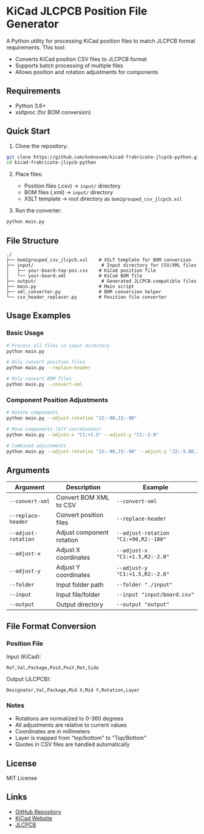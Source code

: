 # KiCad JLCPCB Position File Generator

A Python utility for processing KiCad position files to match JLCPCB format requirements. This tool:
- Converts KiCad position CSV files to JLCPCB format
- Supports batch processing of multiple files
- Allows position and rotation adjustments for components

## Requirements

- Python 3.6+
- xsltproc (for BOM conversion)

## Quick Start

1. Clone the repository:
```bash
git clone https://github.com/koknovem/kicad-frabricate-jlcpcb-python.git
cd kicad-frabricate-jlcpcb-python
```

2. Place files:
   - Position files (.csv) → `input/` directory
   - BOM files (.xml) → `input/` directory
   - XSLT template → root directory as `bom2grouped_csv_jlcpcb.xsl`

3. Run the converter:
```bash
python main.py
```

## File Structure
```
./
├── bom2grouped_csv_jlcpcb.xsl    # XSLT template for BOM conversion
├── input/                         # Input directory for CSV/XML files
│   ├── your-board-top-pos.csv    # KiCad position file
│   └── your-board.xml            # KiCad BOM file
├── output/                        # Generated JLCPCB-compatible files
├── main.py                       # Main script
├── xml_converter.py              # BOM conversion helper
└── csv_header_replacer.py        # Position file converter
```

## Usage Examples

### Basic Usage
```bash
# Process all files in input directory
python main.py

# Only convert position files
python main.py --replace-header

# Only convert BOM files
python main.py --convert-xml
```

### Component Position Adjustments
```bash
# Rotate components
python main.py --adjust-rotation "J2:-90,J3:-90"

# Move components (X/Y coordinates)
python main.py --adjust-x "C1:+1.5" --adjust-y "C1:-2.0"

# Combined adjustments
python main.py --adjust-rotation "J2:-90,J3:-90" --adjust-y "J2:-5.08,J3:-5.05"
```

## Arguments

| Argument | Description | Example |
|----------|-------------|---------|
| `--convert-xml` | Convert BOM XML to CSV | `--convert-xml` |
| `--replace-header` | Convert position files | `--replace-header` |
| `--adjust-rotation` | Adjust component rotation | `--adjust-rotation "C1:+90,R2:-180"` |
| `--adjust-x` | Adjust X coordinates | `--adjust-x "C1:+1.5,R2:-2.0"` |
| `--adjust-y` | Adjust Y coordinates | `--adjust-y "C1:+1.5,R2:-2.0"` |
| `--folder` | Input folder path | `--folder "./input"` |
| `--input` | Input file/folder | `--input "input/board.csv"` |
| `--output` | Output directory | `--output "output"` |

## File Format Conversion

### Position File
Input (KiCad):
```
Ref,Val,Package,PosX,PosY,Rot,Side
```

Output (JLCPCB):
```
Designator,Val,Package,Mid X,Mid Y,Rotation,Layer
```

### Notes
- Rotations are normalized to 0-360 degrees
- All adjustments are relative to current values
- Coordinates are in millimeters
- Layer is mapped from "top/bottom" to "Top/Bottom"
- Quotes in CSV files are handled automatically

## License

MIT License

## Links
- [GitHub Repository](https://github.com/koknovem/kicad-frabricate-jlcpcb-python)
- [KiCad Website](https://www.kicad.org/)
- [JLCPCB](https://jlcpcb.com/)